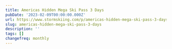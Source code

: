 ```yaml
---
title: Americas Hidden Mega Ski Pass 3 Days
pubDate: '2023-02-09T00:00:00.000Z'
url: https://www.stormskiing.com/p/americas-hidden-mega-ski-pass-3-days
slug: americas-hidden-mega-ski-pass-3-days
description: ''
tags: []
changefreq: monthly
---
```


<!-- Add post content below -->
